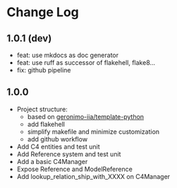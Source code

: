 # Change Log

## 1.0.1 (dev)

- feat: use mkdocs as doc generator
- feat: use ruff as successor of flakehell, flake8...
- fix: github pipeline

## 1.0.0

- Project structure:
    - based on [geronimo-iia/template-python](https://github.com/geronimo-iia/template-python)
    - add flakehell
    - simplify makefile and minimize customization
    - add github workflow
- Add C4 entities and test unit
- Add Reference system and test unit
- Add a basic C4Manager
- Expose Reference and ModelReference
- Add lookup_relation_ship_with_XXXX on C4Manager
